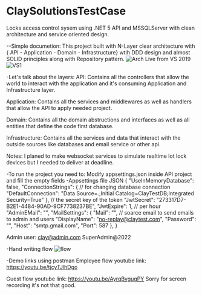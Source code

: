 # ClaySolutionsTestCase
Locks access control sysem using .NET 5 API and MSSQLServer with clean architecture and service oriented design.

--Simple documetion:
This project built with N-Layer clear architecture with { API - Application - Domain - Infrastructure} wtih DDD design and almost SOLID principles along with Repository pattern.
![Arch](https://user-images.githubusercontent.com/58634897/146997101-03a8e076-aa02-486b-80b2-13a88dea2ffa.png)
Live from VS 2019
![VS1](https://user-images.githubusercontent.com/58634897/146997124-4b125130-6c41-4117-8d48-a77c15977e5c.JPG)
  
-Let's talk about the layers:
API:
Contains all the controllers that allow the world to interact with the application and it's consuming Application and Infrastructure layer.

Application:
Contains all the services and middlewares as well as handlers that allow the API to apply needed project.

Domain:
Contains all the domain abstructions and interfaces as well as all entities that define the code first database.

Infrastructure:
Contains all the services and data that interact with the outside sources like databases and email service or other api.

Notes:
I planed to make websocket services to simulate realtime Iot lock devices but I needed to deliver at deadline.

-To run the project you need to:
Modify appsettings.json inside API project and fill the empty fields
-Appsettings file JSON
{
  "UseInMemoryDatabase": false,
  "ConnectionStrings": {
  // for changing database connection
    "DefaultConnection": "Data Source=.;Initial Catalog=ClayTestDB;Integrated Security=True"
  },
  // the secret key of the token
  "JwtSecret": "273317D7-B2E1-4484-90AD-9CF7738237BE",
  "JwtExpire": 1, // per hour
  "AdminEMail": "",
  "MailSettings": {
    "Mail": "", // soarce email to send emails to admin and users
    "DisplayName": "no-replay@claytest.com",
    "Password": "",
    "Host": "smtp.gmail.com",
    "Port": 587
  },
}

Admin user:
clay@admin.com
SuperAdmin@2022

-Hand writing flow
![flow](https://user-images.githubusercontent.com/58634897/146997352-acfa0bac-9622-485d-90eb-ec0b5c053251.jpg)

-Demo links using postman
Employee flow youtube link:
https://youtu.be/tjcyTJlhDgo

Guest flow youtube link:
https://youtu.be/AyrqBvgugPY
Sorry for screen recording it's not that good.
